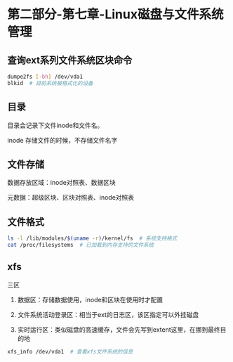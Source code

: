 # 第二部分-第七章-Linux磁盘与文件系统管理

## 查询ext系列文件系统区块命令

``` bash
dumpe2fs [-bh] /dev/vda1
blkid  # 目前系统被格式化的设备
```

## 目录

目录会记录下文件inode和文件名。

inode 存储文件的时候，不存储文件名字

## 文件存储

数据存放区域：inode对照表、数据区块

元数据：超级区块、区块对照表、inode对照表

## 文件格式

``` bash
ls -l /lib/modules/$(uname -r)/kernel/fs  # 系统支持格式
cat /proc/filesystems  # 已加载到内存支持的文件系统
```

## xfs

三区

1. 数据区：存储数据使用，inode和区块在使用时才配置

2. 文件系统活动登录区：相当于ext的日志区，该区指定可以外挂磁盘

3. 实时运行区：类似磁盘的高速缓存，文件会先写到extent这里，在挪到最终目的地

``` bash
xfs_info /dev/vda1  # 查看xfs文件系统的信息
```